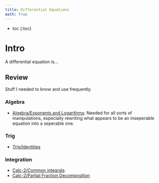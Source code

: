 ```yaml
---
title: Differential Equations
math: True
---
```


* toc
{:toc}

# Intro

A differential equation is...

## Review

Stuff I needed to know and use frequently.

### Algebra

- [Algebra/Exponents and Logarithms](../algebra/#exponents-and-logarithms):
  Needed for all sorts of manipulations, especially rewriting what appears to be
  an inseperable equation into a seperable one.

### Trig

- [Trig/Identities](../trig/)

### Integration

- [Calc-2/Common integrals](../calc-2/)
- [Calc-2/Partial Fraction Decomposition](../calc-2/partial-fraction-decomposition)
